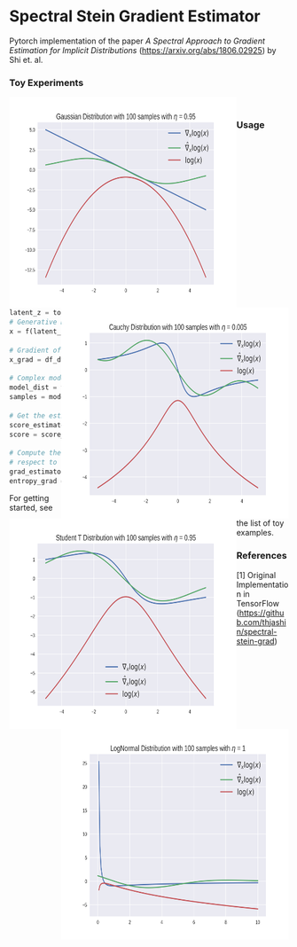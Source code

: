 # Spectral Stein Gradient Estimator
Pytorch implementation of the paper *A Spectral Approach to Gradient Estimation for Implicit Distributions* 
(https://arxiv.org/abs/1806.02925) by Shi et. al.

### Toy Experiments

<img src="https://github.com/AntixK/Spectral-Stein-Gradient/blob/master/assets/Gaussian.png" align="left" height="380" width="410" >

<img src="https://github.com/AntixK/Spectral-Stein-Gradient/blob/master/assets/Cauchy.png" align="right" height="380" width="410" >

<img src="https://github.com/AntixK/Spectral-Stein-Gradient/blob/master/assets/Student T.png" align="left" height="380" width="410" >

<img src="https://github.com/AntixK/Spectral-Stein-Gradient/blob/master/assets/LogNormal.png" align="right" height="380" width="410" >

<br>

<h3>
  <b>Usage</b><br>
</h3>

```python
latent_z = torch.randn((100, 1))
# Generative model with parameters theta
x = f(latent_z, theta)

# Gradient of the model with respect to its parameters
x_grad = df_dtheta

# Complex modelling distribution which can be sampled
model_dist = torch.distributions.Normal(torch.tensor([1.0]), torch.tensor([0.75]))
samples = model_dist.sample((100, ))

# Get the estimate of the score 
score_estimator = SpectralSteinEstimator(eta=0.0095)
score = score_estimator(x, samples)

# Compute the gradient of the entropy with 
# respect to the model parameters
grad_estimator = EntropyGradient(eta=0.0095)
entropy_grad = grad_estimator(x, x_grad, samples)
```

For getting started, see the list of toy examples.

### References

[1] Original Implementation in TensorFlow (https://github.com/thjashin/spectral-stein-grad)

